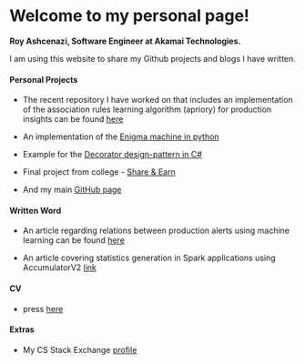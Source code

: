 # Welcome to my personal page!


**Roy Ashcenazi, Software Engineer at Akamai Technologies.**

I am using this website to share my Github projects and blogs I have written.

#### Personal Projects


* The recent repository I have worked on that includes an implementation of the association rules learning algorithm (apriory) for production insights can be found
[here](https://github.com/royashcenazi/spark_and_stuff) 


* An implementation of the [Enigma machine in python](https://github.com/royashcenazi/The-Enigma-Machine)


* Example for the [Decorator design-pattern in C#](https://github.com/royashcenazi/Hummos-Decorator-demo)

* Final project from college - [Share & Earn](https://github.com/royashcenazi/Hummos-Decorator-demo)

* And my main [GitHub page](https://github.com/royashcenazi)


#### Written Word

* An article regarding relations between production alerts using machine learning can be found [here](https://medium.com/analytics-vidhya/getting-insights-from-production-alerts-using-basic-machine-learning-44dd805d899)

* An article covering statistics generation in Spark applications using AccumulatorV2 [link](https://medium.com/@royashcenazi/producing-custom-statistics-in-spark-applications-using-accumulatorv2-14b11019e17b)


#### CV
 * press [here](CV.pdf)


#### Extras
* My CS Stack Exchange [profile](https://cs.stackexchange.com/users/106564/royashcenazi)

